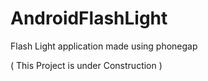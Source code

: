 # AndroidFlashLight
Flash Light application made using phonegap

( This Project is under Construction )
